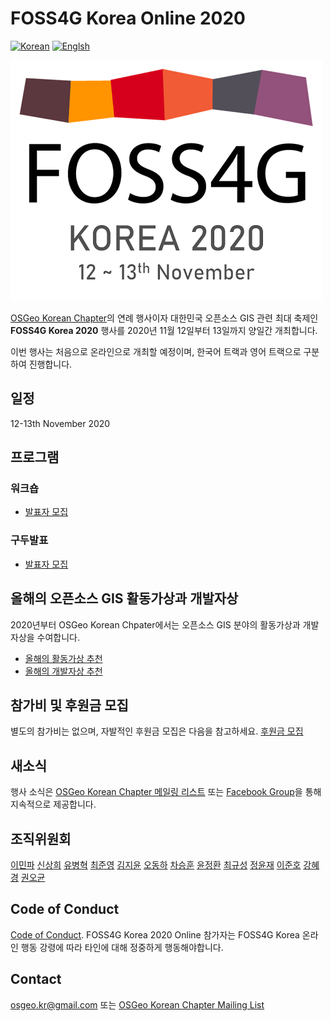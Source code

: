 # FOSS4G Korea Online 2020
[![Korean](https://img.shields.io/badge/language-Korean-blue.svg)](https://foss4g.osgeo.kr/)
[![Englsh](https://img.shields.io/badge/language-English-orange.svg)](en)

![screenshot](images/foss4gkorea2020-logo.png?width=300)


[OSGeo Korean Chapter](https://www.osgeo.kr/)의 연례 행사이자 대한민국 오픈소스 GIS 관련 최대 축제인 **FOSS4G Korea 2020** 행사를 2020년 11월 12일부터 13일까지 양일간 개최합니다.

이번 행사는 처음으로 온라인으로 개최할 예정이며, 한국어 트랙과 영어 트랙으로 구분하여 진행합니다.

## 일정
12-13th November 2020


## 프로그램
### 워크숍
  - [발표자 모집]()

### 구두발표
  - [발표자 모집]()

## 올해의 오픈소스 GIS 활동가상과 개발자상
2020년부터 OSGeo Korean Chpater에서는 오픈소스 GIS 분야의 활동가상과 개발자상을 수여합니다.
  - [올해의 활동가상 추천]()
  - [올해의 개발자상 추천]()

## 참가비 및 후원금 모집
별도의 참가비는 없으며, 자발적인 후원금 모집은 다음을 참고하세요. [후원금 모집]()

## 새소식
행사 소식은 [OSGeo Korean Chapter 메일링 리스트](http://groups.google.com/group/osgeo-kr) 또는 [Facebook Group](https://www.facebook.com/groups/OSGeoKR)을 통해 지속적으로 제공합니다.

## 조직위원회
[이민파](mapplus@gmail.com)
[신상희](shshin@gaia3d.com)
[유병혁](bhyu@knps.or.kr)
[최준영](novacite@gmail.com)
[김지윤](aliasgis@gmail.com)
[오동하](dongha@bdi.re.kr)
[차승훈](kacgung@gmail.com)
[윤정환](lenablue12@gmail.com)
[최규성](kyusung.choi@gmail.com)
[정윤재](choung12osu@gmail.com)
[이준호](juno1238@gmail.com)
[강혜경](hkkang@krihs.re.kr)
[권오균](kok02@lx.or.kr)

## Code of Conduct
[Code of Conduct](code-of-conduct).
FOSS4G Korea 2020 Online 참가자는 FOSS4G Korea 온라인 행동 강령에 따라 타인에 대해 정중하게 행동해야합니다.

## Contact
[osgeo.kr@gmail.com](mailto:osgeo.kr@gmail.com) 또는 [OSGeo Korean Chapter Mailing List](http://groups.google.com/group/osgeo-kr)

